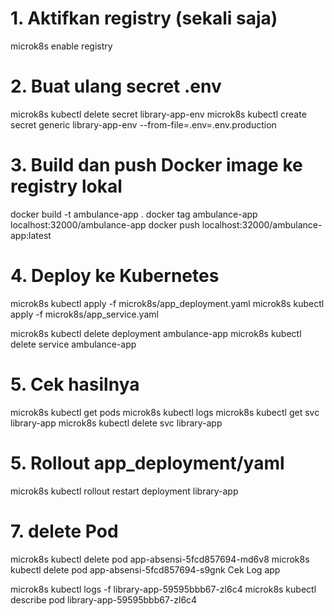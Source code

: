 # 1. Aktifkan registry (sekali saja)

microk8s enable registry

# 2. Buat ulang secret .env

microk8s kubectl delete secret library-app-env
microk8s kubectl create secret generic library-app-env --from-file=.env=.env.production

# 3. Build dan push Docker image ke registry lokal

docker build -t ambulance-app .
docker tag ambulance-app localhost:32000/ambulance-app
docker push localhost:32000/ambulance-app:latest

# 4. Deploy ke Kubernetes

microk8s kubectl apply -f microk8s/app_deployment.yaml
microk8s kubectl apply -f microk8s/app_service.yaml

microk8s kubectl delete deployment ambulance-app
microk8s kubectl delete service ambulance-app


# 5. Cek hasilnya

microk8s kubectl get pods
microk8s kubectl logs <nama-pod>
microk8s kubectl get svc library-app
microk8s kubectl delete svc library-app

# 5. Rollout app_deployment/yaml

microk8s kubectl rollout restart deployment library-app

# 7. delete Pod

microk8s kubectl delete pod app-absensi-5fcd857694-md6v8
microk8s kubectl delete pod app-absensi-5fcd857694-s9gnk
Cek Log app

microk8s kubectl logs -f library-app-59595bbb67-zl6c4
microk8s kubectl describe pod library-app-59595bbb67-zl6c4     
